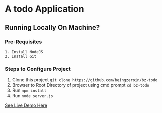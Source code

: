 # A todo Application

## Running Locally On Machine?

### Pre-Requisites
    1. Install NodeJS
    2. Install Git

### Steps to Configure Project
1.  Clone this project `git clone https://github.com/beingzeroin/bz-todo`
2.  Browser to Root Directory of project using cmd prompt `cd bz-todo`
3.  Run `npm install`
4.  Run `node server.js`

[See Live Demo Here](https://beingzero-todo.herokuapp.com)
